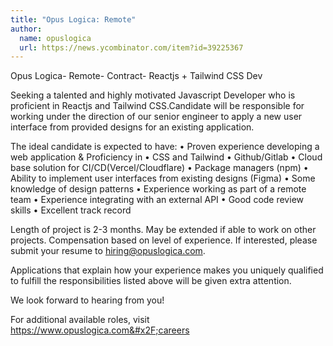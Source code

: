 ```yaml
---
title: "Opus Logica: Remote"
author:
  name: opuslogica
  url: https://news.ycombinator.com/item?id=39225367
---
```

Opus Logica- Remote- Contract- Reactjs + Tailwind CSS Dev

Seeking a talented and highly motivated Javascript Developer who is proficient in Reactjs and Tailwind CSS.Candidate will be responsible for working under the direction of our senior engineer to apply a new user interface from provided designs for an existing application.

The ideal candidate is expected to have:
• Proven experience developing a web application &amp; Proficiency in
         • CSS and Tailwind
         • Github&#x2F;Gitlab
         • Cloud base solution for CI&#x2F;CD(Vercel&#x2F;Cloudflare)
         • Package managers (npm)
 • Ability to implement user interfaces from existing designs (Figma)
 • Some knowledge of design patterns
 • Experience working as part of a remote team
 • Experience integrating with an external API
 • Good code review skills
 • Excellent track record

Length of project is 2-3 months. May be extended if able to work on other projects. Compensation based on level of experience. If interested, please submit your resume to hiring@opuslogica.com.

Applications that explain how your experience makes you uniquely qualified to fulfill the responsibilities listed above will be given extra attention.

We look forward to hearing from you!

For additional available roles, visit <a href="https:&#x2F;&#x2F;www.opuslogica.com&#x2F;careers" rel="nofollow">https:&#x2F;&#x2F;www.opuslogica.com&#x2F;careers</a>
